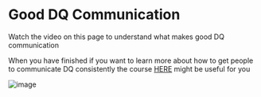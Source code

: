 # Good DQ Communication 

Watch the video on this page to understand what makes good DQ communication

When you have finished if you want to learn more about how to get people to communicate DQ consistently the course [HERE](spread_embed_2) might be useful for you

![image](https://user-images.githubusercontent.com/92517253/194820571-c2390719-b167-4cb2-b336-04ad851cbdec.png)
